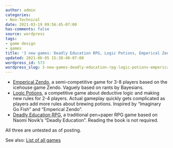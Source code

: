 ```yaml
---
author: admin
categories:
- Non-Technical
date: 2021-03-19 09:56:45-07:00
has-comments: false
source: wordpress
tags:
- game design
- games
title: '3 new games: Deadly Education RPG, Logic Potions, Emperical Zendo'
updated: 2021-06-05 15:38:40-07:00
wordpress_id: 573
wordpress_slug: 3-new-games-deadly-education-rpg-logic-potions-emperical-zendo
---
```

-   [Emperical Zendo](https://za3k.com/archive/emperical_zendo.md), a semi-competitive game for 3-8 players based on the icehouse game Zendo. Vaguely based on rants by Bayesians.
-   [Logic Potions](https://za3k.com/archive/logic_potions.md), a competitive game about deductive logic and making new rules for 2-4 players. Actual gameplay quickly gets complicated as players add more rules about brewing potions. Inspired by “Imaginary Go Fish” and “Emperical Zendo”.
-   [Deadly Education RPG](https://za3k.com/archive/deadly.md), a traditional pen+paper RPG game based on Naomi Novik’s “Deadly Education”. Reading the book is not required.

All three are untested as of posting.

See also: [List of all games](https://za3k.com/mygames.md)
